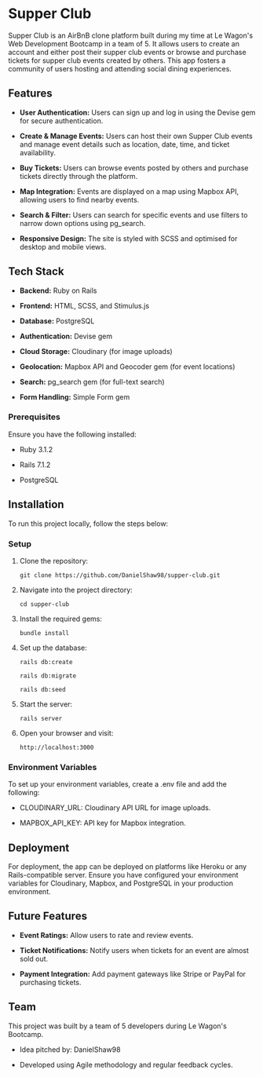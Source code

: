 # Supper Club

Supper Club is an AirBnB clone platform built during my time at Le Wagon's Web Development Bootcamp in a team of 5. It allows users to create an account and either post their supper club events or browse and purchase tickets for supper club events created by others. This app fosters a community of users hosting and attending social dining experiences.

## Features

-   **User Authentication:** Users can sign up and log in using the Devise gem for secure authentication.
    
-   **Create & Manage Events:** Users can host their own Supper Club events and manage event details such as location, date, time, and ticket availability.
    
-   **Buy Tickets:** Users can browse events posted by others and purchase tickets directly through the platform.
    
-   **Map Integration:** Events are displayed on a map using Mapbox API, allowing users to find nearby events.
    
-   **Search & Filter:** Users can search for specific events and use filters to narrow down options using pg_search.
    
-   **Responsive Design:** The site is styled with SCSS and optimised for desktop and mobile views.
    

## Tech Stack

-   **Backend:** Ruby on Rails
    
-   **Frontend:** HTML, SCSS, and Stimulus.js
    
-   **Database:** PostgreSQL
    
-   **Authentication:** Devise gem
    
-   **Cloud Storage:** Cloudinary (for image uploads)
    
-   **Geolocation:** Mapbox API and Geocoder gem (for event locations)
    
-   **Search:** pg_search gem (for full-text search)
    
-   **Form Handling:** Simple Form gem
    

### Prerequisites

Ensure you have the following installed:

-   Ruby 3.1.2
    
-   Rails 7.1.2
    
-   PostgreSQL
    

## Installation

To run this project locally, follow the steps below:

### Setup

1.  Clone the repository:  
      
		git clone https://github.com/DanielShaw98/supper-club.git

2.  Navigate into the project directory:  
      
		cd supper-club

3.  Install the required gems:  
      
		bundle install
    
4.  Set up the database:  
      
		rails db:create 

		rails db:migrate

		rails db:seed
    
5.  Start the server:  
      
		rails server

6.  Open your browser and visit:  
     
	    http://localhost:3000
    

### Environment Variables

To set up your environment variables, create a .env file and add the following:

-   CLOUDINARY_URL: Cloudinary API URL for image uploads.
    
-   MAPBOX_API_KEY: API key for Mapbox integration.
    

## Deployment

For deployment, the app can be deployed on platforms like Heroku or any Rails-compatible server. Ensure you have configured your environment variables for Cloudinary, Mapbox, and PostgreSQL in your production environment.

## Future Features

-   **Event Ratings:** Allow users to rate and review events.
    
-   **Ticket Notifications:** Notify users when tickets for an event are almost sold out.
    
-   **Payment Integration:** Add payment gateways like Stripe or PayPal for purchasing tickets.
    

## Team

This project was built by a team of 5 developers during Le Wagon's Bootcamp.

-   Idea pitched by: DanielShaw98
    
-   Developed using Agile methodology and regular feedback cycles.
